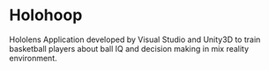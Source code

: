 # Holohoop
Hololens Application developed by Visual Studio and Unity3D to train basketball players about ball IQ and decision making in mix reality environment. 
